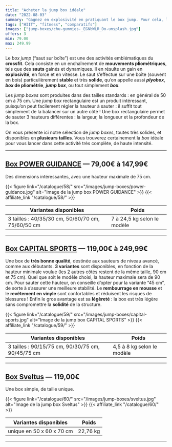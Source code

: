 ```yaml
---
title: "Acheter la jump box idéale"
date: "2022-08-03"
summary: "Gagnez en explosivité en pratiquant le box jump. Pour cela, l'achat d'un box de pliométrie suffit !"
tags: ["HIIT", "fitness", "comparatifs"]
images: ["jump-boxes/chu-gummies-_EGNbWLR_Do-unsplash.jpg"]
offers: 3
min: 79.00
max: 249.99
---
```

Le *box jump* (“saut sur boîte”) est une des activités emblématiques du
**crossfit**. Cela consiste en un enchaînement de **mouvements pliométriques**,
tels que des **sauts** gainés et dynamiques. Il en résulte un gain en
**explosivité**, en force et en vitesse. Le saut s’effectue sur une boîte
(souvent en bois) particulièrement **stable** et très **solide**, qu’on appelle
aussi ***plyobox***, ***box* de pliométrie**, ***jump box***, ou tout simplement ***box***.

Les *jump boxes* sont produites dans des tailles standards : en général
de 50 cm à 75 cm. Une *jump box* rectangulaire est un produit intéressant,
puisqu’on peut facilement régler la hauteur à sauter : il suffit tout
simplement de la balancer sur un autre côté !  Une box rectangulaire
permet de sauter 3 hauteurs différentes : la largeur, la longueur et
la profondeur de la box.

On vous présente ici notre sélection de *jump boxes*, toutes très solides,
et disponibles en **plusieurs tailles**. Vous trouverez certainement la *box*
idéale pour vous lancer dans cette activité très complète, de haute
intensité.

---
## [Box POWER GUIDANCE](/catalogue/58/) — 79,00€ à 147,99€

Des dimensions intéressantes, avec une hauteur maximale de 75 cm.

{{< figure link="/catalogue/58/" src="/images/jump-boxes/power-guidance.jpg" alt="Image de la jump box POWER GUIDANCE" >}}
{{< affiliate_link "/catalogue/58/" >}}

| Variantes disponibles                              |    Poids                     |
| -------                                            | --------------               |
| 3 tailles : 40/35/30 cm, 50/60/70 cm, 75/60/50 cm  | 7 à 24,5 kg selon le modèle  |
---
## [Box CAPITAL SPORTS](/catalogue/59/) — 119,00€ à 249,99€

Une box de **très bonne qualité**, destinée aux sauteurs de niveau avancé,
comme aux débutants. **3 variantes** sont disponibles, en fonction de la
hauteur minimale voulue (les 2 autres côtés restent de la même taille,
90 cm et 75 cm).
Quel que soit le modèle choisi, la hauteur maximale sera de 90 cm. Pour
sauter cette hauteur, on conseille d’opter pour la variante “45 cm”,
de sorte à s’assurer une meilleure stabilité. Le **rembourrage en mousse**
et le **revêtement en vinyle** sont confortables et réduisent les risques
de blessures ! Enfin le gros avantage est sa **légèreté** : la box est
très légère sans compromettre la **solidité** de la structure.


{{< figure link="/catalogue/59/" src="/images/jump-boxes/capital-sports.jpg" alt="Image de la jump box CAPITAL SPORTS" >}}
{{< affiliate_link "/catalogue/59/" >}}

| Variantes disponibles                              |    Poids                     |
| -------                                            | --------------               |
| 3 tailles : 90/15/75 cm, 90/30/75 cm, 90/45/75 cm  | 4,5 à 8 kg selon le modèle   |
---
## [Box Sveltus](/catalogue/60/) — 119,00€

Une box simple, de taille unique.

{{< figure link="/catalogue/60/" src="/images/jump-boxes/sveltus.jpg" alt="Image de la jump box Sveltus" >}}
{{< affiliate_link "/catalogue/60/" >}}

| Variantes disponibles      |    Poids         |
| -------                    | --------------   |
| unique en 50 x 60 x 70 cm  |  22,76 kg        |
---
